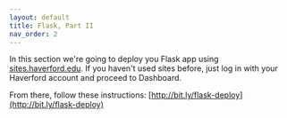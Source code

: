 ```yaml
---
layout: default
title: Flask, Part II
nav_order: 2
---
```


In this section we're going to deploy you Flask app using [sites.haverford.edu](https://sites.haverford.edu/).  If you haven't used sites before, just log in with your Haverford account and proceed to Dashboard. 

From there, follow these instructions:
 [http://bit.ly/flask-deploy](http://bit.ly/flask-deploy)
